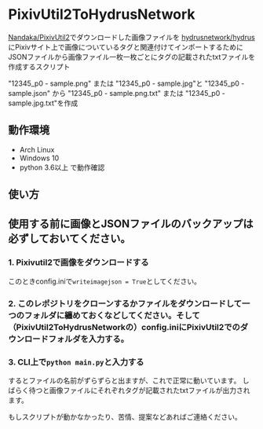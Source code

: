# PixivUtil2ToHydrusNetwork

[Nandaka/PixivUtil2](https://github.com/Nandaka/PixivUtil2)でダウンロードした画像ファイルを
[hydrusnetwork/hydrus](https://github.com/hydrusnetwork/hydrus)にPixivサイト上で画像についているタグと関連付けてインポートするために
JSONファイルから画像ファイル一枚一枚ごとにタグの記載されたtxtファイルを作成するスクリプト

"12345_p0 - sample.png" または "12345_p0 - sample.jpg"と
"12345_p0 - sample.json"
から
"12345_p0 - sample.png.txt" または "12345_p0 - sample.jpg.txt"を作成

## 動作環境
- Arch Linux
- Windows 10
- python 3.6以上
で動作確認

## 使い方

## 使用する前に画像とJSONファイルのバックアップは必ずしておいてください。

### 1. Pixivutil2で画像をダウンロードする
このときconfig.iniで`writeimagejson = True`としてください。

### 2. このレポジトリをクローンするかファイルをダウンロードして一つのフォルダに纏めておくなどしてください。そして（PixivUtil2ToHydrusNetworkの）config.iniにPixivUtil2でのダウンロードフォルダを入力する。
### 3. CLI上で`python main.py`と入力する
するとファイルの名前がずらずらと出ますが、これで正常に動いています。
しばらく待つと画像ファイルにそれぞれタグが記載されたtxtファイルが出力されます。

もしスクリプトが動かなかったり、苦情、提案などあればご連絡ください。
